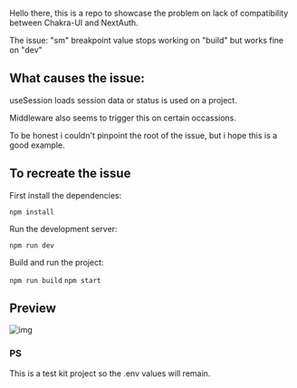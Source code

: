 Hello there, this is a repo to showcase the problem on lack of compatibility between Chakra-UI and NextAuth.

The issue: "sm" breakpoint value stops working on "build" but works fine on "dev"

## What causes the issue: 

useSession loads session data or status is used on a project.

Middleware also seems to trigger this on certain occassions.

To be honest i couldn't pinpoint the root of the issue, but i hope this is a good example.

## To recreate the issue

First install the dependencies:

```npm install```

Run the development server:

```npm run dev```

Build and run the project:

```npm run build```
```npm start```

## Preview
![img](https://github.com/ochoadan/chakra-nextauth-compaiblity/blob/main/image.jpg?raw=true)


### PS
This is a test kit project so the .env values will remain.

<!-- This is a [Next.js](https://nextjs.org/) project bootstrapped with [`create-next-app`](https://github.com/vercel/next.js/tree/canary/packages/create-next-app).

## Getting Started

First, run the development server:

```bash
npm run dev
# or
yarn dev
```

Open [http://localhost:3000](http://localhost:3000) with your browser to see the result.

You can start editing the page by modifying `pages/index.tsx`. The page auto-updates as you edit the file.

[API routes](https://nextjs.org/docs/api-routes/introduction) can be accessed on [http://localhost:3000/api/hello](http://localhost:3000/api/hello). This endpoint can be edited in `pages/api/hello.ts`.

The `pages/api` directory is mapped to `/api/*`. Files in this directory are treated as [API routes](https://nextjs.org/docs/api-routes/introduction) instead of React pages.

## Learn More

To learn more about Next.js, take a look at the following resources:

- [Next.js Documentation](https://nextjs.org/docs) - learn about Next.js features and API.
- [Learn Next.js](https://nextjs.org/learn) - an interactive Next.js tutorial.

You can check out [the Next.js GitHub repository](https://github.com/vercel/next.js/) - your feedback and contributions are welcome!

## Deploy on Vercel

The easiest way to deploy your Next.js app is to use the [Vercel Platform](https://vercel.com/new?utm_medium=default-template&filter=next.js&utm_source=create-next-app&utm_campaign=create-next-app-readme) from the creators of Next.js.

Check out our [Next.js deployment documentation](https://nextjs.org/docs/deployment) for more details. -->
